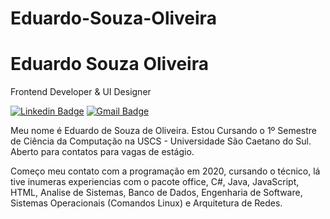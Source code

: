 # Eduardo-Souza-Oliveira
# Eduardo Souza Oliveira

Frontend Developer & UI Designer

[![Linkedin Badge](https://img.shields.io/badge/-Eduardo%20Souza-986DFF?style=flat-square&logo=Linkedin&logoColor=white&link=https://www.linkedin.com/in/eduardo-s-628974278/)](https://www.linkedin.com/in/eduardo-s-628974278/) 
[![Gmail Badge](https://img.shields.io/badge/-eduardo.soliveira2505@gmail.com-986DFF?style=flat-square&logo=Gmail&logoColor=white&link=mailto:iuricold99@gmail.com)](mailto:eduardo.soliveira2505@gmail.com)

Meu nome é Eduardo de Souza de Oliveira. Estou Cursando o 1º Semestre de Ciência da Computação na USCS - Universidade São Caetano do Sul. Aberto para contatos para vagas de estágio.

Começo meu contato com a programação em 2020, cursando o técnico, lá tive inumeras experiencias com o pacote office, C#, Java, JavaScript, HTML, Analise de Sistemas, Banco de Dados, Engenharia de Software, Sistemas Operacionais (Comandos Linux) e Arquitetura de Redes.
